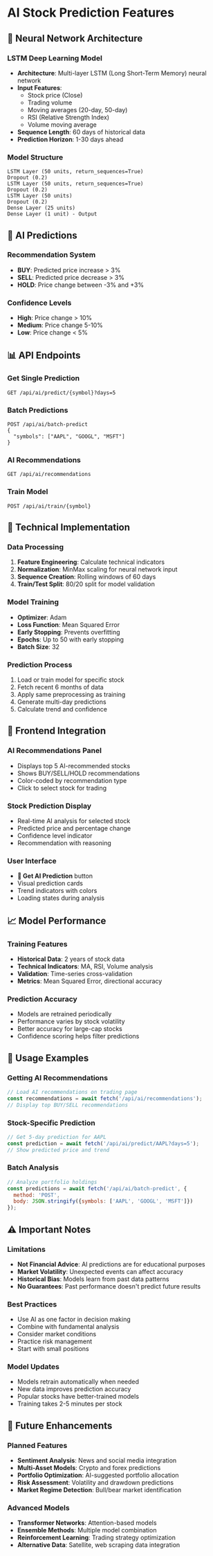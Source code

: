 # AI Stock Prediction Features

## 🧠 Neural Network Architecture

### LSTM Deep Learning Model
- **Architecture**: Multi-layer LSTM (Long Short-Term Memory) neural network
- **Input Features**: 
  - Stock price (Close)
  - Trading volume
  - Moving averages (20-day, 50-day)
  - RSI (Relative Strength Index)
  - Volume moving average
- **Sequence Length**: 60 days of historical data
- **Prediction Horizon**: 1-30 days ahead

### Model Structure
```
LSTM Layer (50 units, return_sequences=True)
Dropout (0.2)
LSTM Layer (50 units, return_sequences=True)  
Dropout (0.2)
LSTM Layer (50 units)
Dropout (0.2)
Dense Layer (25 units)
Dense Layer (1 unit) - Output
```

## 🎯 AI Predictions

### Recommendation System
- **BUY**: Predicted price increase > 3%
- **SELL**: Predicted price decrease > 3%
- **HOLD**: Price change between -3% and +3%

### Confidence Levels
- **High**: Price change > 10%
- **Medium**: Price change 5-10%
- **Low**: Price change < 5%

## 📊 API Endpoints

### Get Single Prediction
```http
GET /api/ai/predict/{symbol}?days=5
```

### Batch Predictions
```http
POST /api/ai/batch-predict
{
  "symbols": ["AAPL", "GOOGL", "MSFT"]
}
```

### AI Recommendations
```http
GET /api/ai/recommendations
```

### Train Model
```http
POST /api/ai/train/{symbol}
```

## 🔧 Technical Implementation

### Data Processing
1. **Feature Engineering**: Calculate technical indicators
2. **Normalization**: MinMax scaling for neural network input
3. **Sequence Creation**: Rolling windows of 60 days
4. **Train/Test Split**: 80/20 split for model validation

### Model Training
- **Optimizer**: Adam
- **Loss Function**: Mean Squared Error
- **Early Stopping**: Prevents overfitting
- **Epochs**: Up to 50 with early stopping
- **Batch Size**: 32

### Prediction Process
1. Load or train model for specific stock
2. Fetch recent 6 months of data
3. Apply same preprocessing as training
4. Generate multi-day predictions
5. Calculate trend and confidence

## 🎨 Frontend Integration

### AI Recommendations Panel
- Displays top 5 AI-recommended stocks
- Shows BUY/SELL/HOLD recommendations
- Color-coded by recommendation type
- Click to select stock for trading

### Stock Prediction Display
- Real-time AI analysis for selected stock
- Predicted price and percentage change
- Confidence level indicator
- Recommendation with reasoning

### User Interface
- **🤖 Get AI Prediction** button
- Visual prediction cards
- Trend indicators with colors
- Loading states during analysis

## 📈 Model Performance

### Training Features
- **Historical Data**: 2 years of stock data
- **Technical Indicators**: MA, RSI, Volume analysis
- **Validation**: Time-series cross-validation
- **Metrics**: Mean Squared Error, directional accuracy

### Prediction Accuracy
- Models are retrained periodically
- Performance varies by stock volatility
- Better accuracy for large-cap stocks
- Confidence scoring helps filter predictions

## 🚀 Usage Examples

### Getting AI Recommendations
```javascript
// Load AI recommendations on trading page
const recommendations = await fetch('/api/ai/recommendations');
// Display top BUY/SELL recommendations
```

### Stock-Specific Prediction
```javascript
// Get 5-day prediction for AAPL
const prediction = await fetch('/api/ai/predict/AAPL?days=5');
// Show predicted price and trend
```

### Batch Analysis
```javascript
// Analyze portfolio holdings
const predictions = await fetch('/api/ai/batch-predict', {
  method: 'POST',
  body: JSON.stringify({symbols: ['AAPL', 'GOOGL', 'MSFT']})
});
```

## ⚠️ Important Notes

### Limitations
- **Not Financial Advice**: AI predictions are for educational purposes
- **Market Volatility**: Unexpected events can affect accuracy
- **Historical Bias**: Models learn from past data patterns
- **No Guarantees**: Past performance doesn't predict future results

### Best Practices
- Use AI as one factor in decision making
- Combine with fundamental analysis
- Consider market conditions
- Practice risk management
- Start with small positions

### Model Updates
- Models retrain automatically when needed
- New data improves prediction accuracy
- Popular stocks have better-trained models
- Training takes 2-5 minutes per stock

## 🔮 Future Enhancements

### Planned Features
- **Sentiment Analysis**: News and social media integration
- **Multi-Asset Models**: Crypto and forex predictions
- **Portfolio Optimization**: AI-suggested portfolio allocation
- **Risk Assessment**: Volatility and drawdown predictions
- **Market Regime Detection**: Bull/bear market identification

### Advanced Models
- **Transformer Networks**: Attention-based models
- **Ensemble Methods**: Multiple model combination
- **Reinforcement Learning**: Trading strategy optimization
- **Alternative Data**: Satellite, web scraping data integration